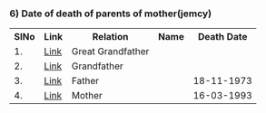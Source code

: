 


### 6) Date of death of parents of mother(jemcy)
<table>
<tr><th>SlNo</th><th>Link</th><th>Relation</th><th>Name</th><th>Death Date</th></tr>
  <tr><td>1.</td><td><a href="">Link</a></td><td>Great Grandfather</td><td></td><td></td></tr>
  <tr><td>2.</td><td><a href="">Link</a></td><td>Grandfather</td><td></td><td></td></tr> 
  <tr><td>3.</td><td><a href="">Link</a></td><td>Father</td><td></td><td>18-11-1973</td></tr>
  <tr><td>4.</td><td><a href="">Link</a></td><td>Mother</td><td></td><td>16-03-1993</td></tr>
</table>
